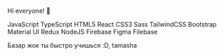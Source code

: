 Hi everyone! 👋


JavaScript TypeScript HTML5 React CSS3 Sass TailwindCSS Bootstrap Material UI Redux NodeJS Firebase Figma Filebase

Базар жок ты быстро учишься :D, tamasha

